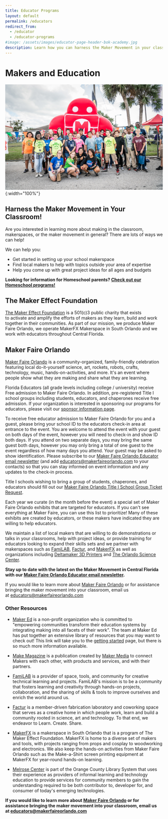 ```yaml
---
title: Educator Programs
layout: default
permalink: /educators
redirect_from:
  - /educator
  - /educator-programs
#image: /assets/images/educator-page-header-bok-academy.jpg
description: Learn how you can harness the Maker Movement in your classroom!
---
```

# Makers and Education
![Bok Academy at Maker Faire Orlando 2018](/assets/images/educator-page-header-bok-academy.jpg){:width="100%"}

## Harness the Maker Movement in Your Classroom!
Are you interested in learning more about making in the classroom, makerspaces, or the maker movement in general? There are lots of ways we can help!

We can help you:

-   Get started in setting up your school makerspace
-   Find local makers to help with topics outside your area of expertise
-   Help you come up with great project ideas for all ages and budgets

**Looking for information for Homeschool parents? [Check out our Homeschool programs!](/homeschool)**

## The Maker Effect Foundation

[The Maker Effect Foundation](http://www.themakereffect.org/) is a 501(c)3 public charity that exists to activate and amplify the efforts of makers as they learn, build and work together in their communities. As part of our mission, we produce Maker Faire Orlando, we operate MakerFX Makerspace in South Orlando and we work with educators throughout Central Florida.

## Maker Faire Orlando

[Maker Faire Orlando](http://www.makerfaireorlando.com/) is a community-organized, family-friendly celebration featuring local do-it-yourself science, art, rockets, robots, crafts, technology, music, hands-on-activities, and more. It's an event where people show what they are making and share what they are learning.

Florida Educators (all grade levels including college / university) receive Free admission to Maker Faire Orlando. In addition, pre-registered Title I school groups including students, educators, and chaperones receive free admission. If your organization is interested in sponsoring our programs for educators, please visit our [sponsor information page](become-a-sponsor).

To receive free educator admission to Maker Faire Orlando for you and a guest, please bring your school ID to the educators check-in area at entrance to the event. You are welcome to attend the event with your guest on both days of the event, however you will need to check-in and show ID both days. If you attend on two separate days, you may bring the same guest both days, however you may only bring a total of one guest to the event regardless of how many days you attend. Your guest may be asked to show identification. Please subscribe to our [Maker Faire Orlando Educator email newsletter](http://eepurl.com/buLkzr) (and add educators@makerfaireorlando.com to your contacts) so that you can stay informed on event information and any updates to the check-in process.

Title I schools wishing to bring a group of students, chaperones, and educators should fill out our [Maker Faire Orlando Title I School Group Ticket Request](https://docs.google.com/forms/d/e/1FAIpQLSdKGEfrp7BjFV6_KomeIH2qXvgOIOobtQ2v9o6d9oR--Vcffg/viewform).

Each year we curate (in the month before the event) a special set of Maker Faire Orlando exhibits that are targeted for educators. If you can't see everything at Maker Faire, you can use this list to prioritize! Many of these exhibits are created by educators, or these makers have indicated they are willing to help educators.

We maintain a list of local makers that are willing to do demonstrations or talks in your classrooms, help with project ideas, or provide training for educators looking to expand their skills sets and we partner with makerspaces such as [FamiLAB](https://familab.org/), [Factur](https://factur.org/), and [MakerFX](http://makerfx.org/) as well as organizations including [Deltamaker 3D Printers](http://www.deltamaker.com/) and [The Orlando Science Center](http://osc.org/).

**Stay up to date with the latest on the Maker Movement in Central Florida with our [Maker Faire Orlando Educator email newsletter](http://eepurl.com/buLkzr).**

If you would like to learn more about [Maker Faire Orlando](http://www.makerfaireorlando.com/) or for assistance bringing the maker movement into your classroom, email us at <educators@makerfaireorlando.com>

### Other Resources

* [Maker Ed](http://makered.org/) is a non-profit organization who is committed to "empowering communities transform their education systems by integrating making into all facets of their work". The team at Maker Ed has put together an extensive library of resources that you may want to check out! This link will take you to the [getting started](http://makered.org/resources/getting-started/) page, but there is so much more information available.

* [Make Magazine](http://makezine.com/) is a publication created by [Maker Media](http://makermedia.com/) to connect Makers with each other, with products and services, and with their partners.

* [FamiLAB](https://familab.org/) is a provider of space, tools, and community for creative technical learning and projects. FamiLAB's mission is to be a community that fosters learning and creativity through hands-on projects, collaboration, and the sharing of skills & tools to improve ourselves and enrich the world around us.

* [Factur](https://factur.org/) is a member-driven fabrication laboratory and coworking space that serves as a creative home in which people work, learn and build a community rooted in science, art and technology. To that end, we endeavor to Learn. Create. Share.

* [MakerFX](http://www.makerfx.org/) is a makerspace in South Orlando that is a program of The Maker Effect Foundation. MakerFX is home to a diverse set of makers and tools, with projects ranging from props and cosplay to woodworking and electronics. We also keep the hands-on activities from Maker Faire Orlando such as the Make-a-Shirt screen printing equipment at MakerFX for year-round hands-on learning.

* [Melrose Center](http://tic.ocls.info/) is part of the Orange County Library System that uses their experience as providers of informal learning and technology education to provide services for community members to gain the understanding required to be both contributor to, developer for, and consumer of today's emerging technologies.

**If you would like to learn more about [Maker Faire Orlando](http://www.makerfaireorlando.com/) or for assistance bringing the maker movement into your classroom, email us at <educators@makerfaireorlando.com>**
